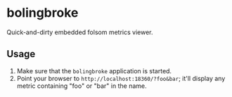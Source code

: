 # bolingbroke

Quick-and-dirty embedded folsom metrics viewer.

## Usage

1. Make sure that the `bolingbroke` application is started.
2. Point your browser to `http://localhost:18360/?foo&bar`; it'll display any
   metric containing "foo" or "bar" in the name.
